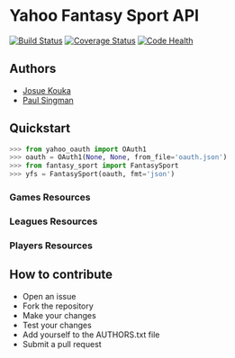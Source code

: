 # Yahoo Fantasy Sport API

[![Build Status](https://travis-ci.org/josuebrunel/yahoo-fantasy-sport.svg?branch=master)](https://travis-ci.org/josuebrunel/yahoo-fantasy-sport) 
[![Coverage Status](https://coveralls.io/repos/josuebrunel/yahoo-fantasy-sport/badge.svg?branch=master)](https://coveralls.io/r/josuebrunel/yahoo-fantasy-sport?branch=master)
[![Code Health](https://landscape.io/github/josuebrunel/yahoo-fantasy-sport/master/landscape.svg?style=flat)](https://landscape.io/github/josuebrunel/yahoo-fantasy-sport/master)

## Authors

* [Josue Kouka](https://github.com/josuebrunel)
* [Paul Singman](https://github.com/unpairestgood)

## Quickstart

```python
>>> from yahoo_oauth import OAuth1
>>> oauth = OAuth1(None, None, from_file='oauth.json')
>>> from fantasy_sport import FantasySport
>>> yfs = FantasySport(oauth, fmt='json')
```

### Games Resources

### Leagues Resources

### Players Resources

## How to contribute

- Open an issue
- Fork the repository
- Make your changes
- Test your changes 
- Add yourself to the AUTHORS.txt file
- Submit a pull request
